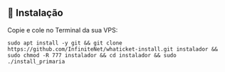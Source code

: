 ## 💽 Instalação

<p>Copie e cole no Terminal da sua VPS:</p>

```
sudo apt install -y git && git clone https://github.com/InfiniteNet/whaticket-install.git instalador && sudo chmod -R 777 instalador && cd instalador && sudo ./install_primaria
```
